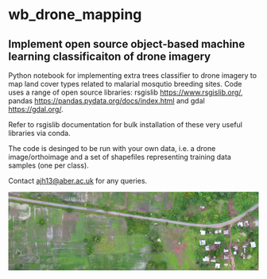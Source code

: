 # wb_drone_mapping
## Implement open source object-based machine learning classificaiton of drone imagery
Python notebook for implementing extra trees classifier to drone imagery to map land cover types related to malarial mosqutio breeding sites. Code uses a range of open source libraries: rsgislib https://www.rsgislib.org/, pandas https://pandas.pydata.org/docs/index.html and gdal https://gdal.org/. 

Refer to rsgislib documentation for bulk installation of these very useful libraries via conda.

The code is desinged to be run with your own data, i.e. a drone image/orthoimage and a set of shapefiles representing training data samples (one per class).

Contact ajh13@aber.ac.uk for any queries.

![alt text](https://github.com/ajhardy13/wb_drone_mapping/blob/main/image.png?raw=true)
